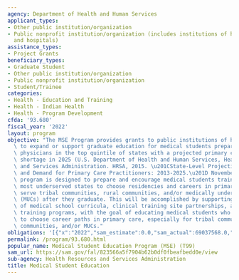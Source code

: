 ```yaml
---
agency: Department of Health and Human Services
applicant_types:
- Other public institution/organization
- Public nonprofit institution/organization (includes institutions of higher education
  and hospitals)
assistance_types:
- Project Grants
beneficiary_types:
- Graduate Student
- Other public institution/organization
- Public nonprofit institution/organization
- Student/Trainee
categories:
- Health - Education and Training
- Health - Indian Health
- Health - Program Development
cfda: '93.680'
fiscal_year: '2022'
layout: program
objective: "The MSE Program provides grants to public institutions of higher education\
  \ to expand or support graduate education for medical students preparing to become\
  \ physicians in the top quintile of states with a projected primary care provider\
  \ shortage in 2025 (U.S. Department of Health and Human Services, Health Resources\
  \ and Services Administration. HRSA, 2015. \u201CState-Level Projections of Supply\
  \ and Demand for Primary Care Practitioners: 2013-2025.\u201D November 2016). The\
  \ program is designed to prepare and encourage medical students training in the\
  \ most underserved states to choose residencies and careers in primary care that\
  \ serve tribal communities, rural communities, and/or medically underserved communities\
  \ (MUCs) after they graduate. This will be accomplished by supporting the development\
  \ of medical school curricula, clinical training site partnerships, and faculty\
  \ training programs, with the goal of educating medical students who are likely\
  \ to choose career paths in primary care, especially for tribal communities, rural\
  \ communities, and/or MUCs."
obligations: '[{"x":"2022","sam_estimate":0.0,"sam_actual":69037568.0,"usa_spending_actual":69037568.0},{"x":"2023","sam_estimate":56750000.0,"sam_actual":0.0,"usa_spending_actual":8750000.0},{"x":"2024","sam_estimate":60000000.0,"sam_actual":0.0,"usa_spending_actual":0.0}]'
permalink: /program/93.680.html
popular_name: Medical Student Education Program (MSE) (T99)
sam_url: https://sam.gov/fal/823566a5f7904b62b0df0fbeafbedd0e/view
sub-agency: Health Resources and Services Administration
title: Medical Student Education
---
```

